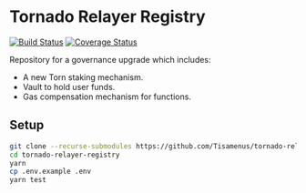 # Tornado Relayer Registry

[![Build Status](https://img.shields.io/github/workflow/status/Tisamenus/tornado-relayer-registry/build)](https://github.com/h-ivor/tornado-relayer-registry/actions) [![Coverage Status](https://img.shields.io/coveralls/github/Tisamenus/tornado-relayer-registry)](https://coveralls.io/github/Tisamenus/tornado-relayer-registry?branch=new)

Repository for a governance upgrade which includes:

- A new Torn staking mechanism.
- Vault to hold user funds.
- Gas compensation mechanism for functions.

## Setup

```bash
git clone --recurse-submodules https://github.com/Tisamenus/tornado-relayer-registry.git
cd tornado-relayer-registry
yarn
cp .env.example .env
yarn test
```
